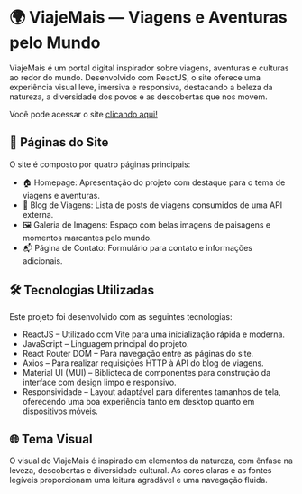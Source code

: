 <h1>🌍 ViajeMais — Viagens e Aventuras pelo Mundo</h1>
ViajeMais é um portal digital inspirador sobre viagens, aventuras e culturas ao redor do mundo. Desenvolvido com ReactJS, o site oferece uma experiência visual leve, imersiva e responsiva, destacando a beleza da natureza, a diversidade dos povos e as descobertas que nos movem. 

Você pode acessar o site <a href="https://viaje-mais-inky.vercel.app">clicando aqui!</a>

<h2>📄 Páginas do Site</h2>

O site é composto por quatro páginas principais:

<ul>
<li>🏠 Homepage: Apresentação do projeto com destaque para o tema de viagens e aventuras.</li>

<li>📝 Blog de Viagens: Lista de posts de viagens consumidos de uma API externa.</li>

<li>🖼 Galeria de Imagens: Espaço com belas imagens de paisagens e momentos marcantes pelo mundo.</li>

<li>📬 Página de Contato: Formulário para contato e informações adicionais.</li>
</ul>

<h2>🛠 Tecnologias Utilizadas</h2>
Este projeto foi desenvolvido com as seguintes tecnologias:

<ul>
<li>ReactJS – Utilizado com Vite para uma inicialização rápida e moderna.</li>

<li>JavaScript – Linguagem principal do projeto.</li>

<li>React Router DOM – Para navegação entre as páginas do site.</li>

<li>Axios – Para realizar requisições HTTP à API do blog de viagens.</li>

<li>Material UI (MUI) – Biblioteca de componentes para construção da interface com design limpo e responsivo.</li>

<li>Responsividade – Layout adaptável para diferentes tamanhos de tela, oferecendo uma boa experiência tanto em desktop quanto em dispositivos móveis.</li>
</ul>

<h2>🌐 Tema Visual</h2>
O visual do ViajeMais é inspirado em elementos da natureza, com ênfase na leveza, descobertas e diversidade cultural. As cores claras e as fontes legíveis proporcionam uma leitura agradável e uma navegação fluida.

